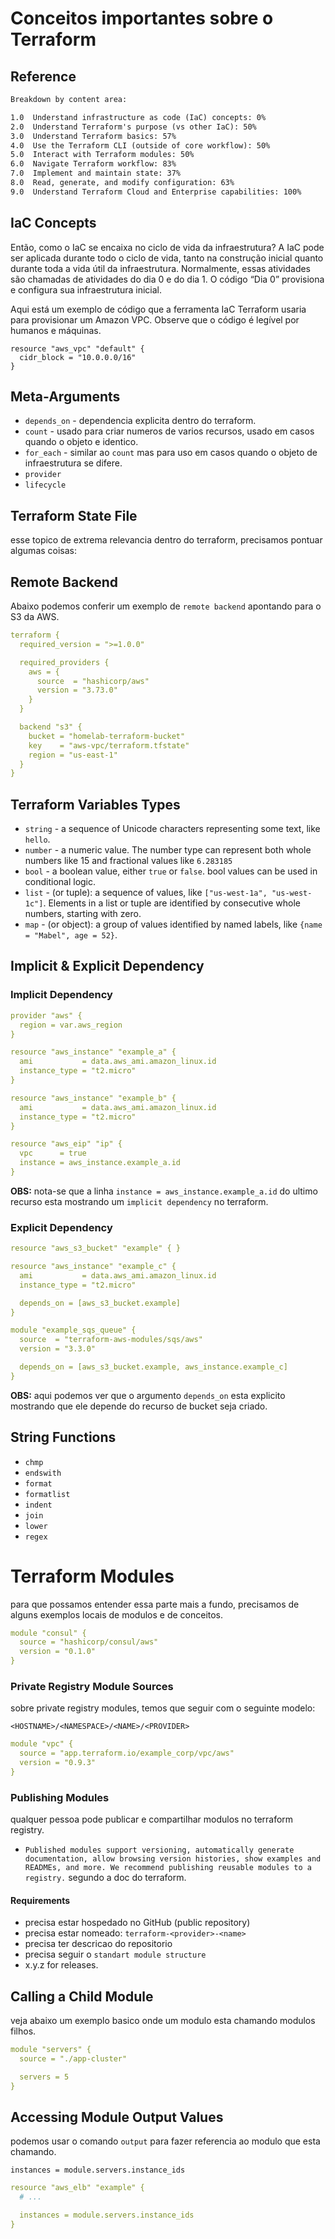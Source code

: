 # Conceitos importantes sobre o Terraform

## Reference
```txt
Breakdown by content area:

1.0  Understand infrastructure as code (IaC) concepts: 0%
2.0  Understand Terraform's purpose (vs other IaC): 50%
3.0  Understand Terraform basics: 57%
4.0  Use the Terraform CLI (outside of core workflow): 50%
5.0  Interact with Terraform modules: 50%
6.0  Navigate Terraform workflow: 83%
7.0  Implement and maintain state: 37%
8.0  Read, generate, and modify configuration: 63%
9.0  Understand Terraform Cloud and Enterprise capabilities: 100%
```

## IaC Concepts
Então, como o IaC se encaixa no ciclo de vida da infraestrutura? A IaC pode ser aplicada durante todo o ciclo de vida, tanto na construção inicial quanto durante toda a vida útil da infraestrutura. Normalmente, essas atividades são chamadas de atividades do dia 0 e do dia 1. O código “Dia 0” provisiona e configura sua infraestrutura inicial.

Aqui está um exemplo de código que a ferramenta IaC Terraform usaria para provisionar um Amazon VPC. Observe que o código é legível por humanos e máquinas.

```hcl
resource "aws_vpc" "default" {
  cidr_block = "10.0.0.0/16"
}
```

## Meta-Arguments
- `depends_on` - dependencia explicita dentro do terraform.
- `count` - usado para criar numeros de varios recursos, usado em casos quando o objeto e identico.
- `for_each` - similar ao `count` mas para uso em casos quando o objeto de infraestrutura se difere.
- `provider`
- `lifecycle`

## Terraform State File
esse topico de extrema relevancia dentro do terraform, precisamos pontuar algumas coisas:








## Remote Backend
Abaixo podemos conferir um exemplo de `remote backend` apontando para o S3 da AWS.

```yml
terraform {
  required_version = ">=1.0.0"

  required_providers {
    aws = {
      source  = "hashicorp/aws"
      version = "3.73.0"
    }
  }

  backend "s3" {
    bucket = "homelab-terraform-bucket"
    key    = "aws-vpc/terraform.tfstate"
    region = "us-east-1"
  }
}
```

## Terraform Variables Types
- `string` - a sequence of Unicode characters representing some text, like `hello`.
- `number` - a numeric value. The number type can represent both whole numbers like 15 and fractional values like `6.283185`
- `bool` - a boolean value, either `true` or `false`. bool values can be used in conditional logic.
- `list`  - (or tuple): a sequence of values, like `["us-west-1a", "us-west-1c"]`. Elements in a list or tuple are identified by consecutive whole numbers, starting with zero.
- `map` -  (or object): a group of values identified by named labels, like `{name = "Mabel", age = 52}`.

## Implicit & Explicit Dependency

### Implicit Dependency
```yml
provider "aws" {
  region = var.aws_region
}

resource "aws_instance" "example_a" {
  ami           = data.aws_ami.amazon_linux.id
  instance_type = "t2.micro"
}

resource "aws_instance" "example_b" {
  ami           = data.aws_ami.amazon_linux.id
  instance_type = "t2.micro"
}

resource "aws_eip" "ip" {
  vpc      = true
  instance = aws_instance.example_a.id
}
```

**OBS:** nota-se que a linha `instance = aws_instance.example_a.id` do ultimo recurso esta mostrando um `implicit dependency` no terraform.

### Explicit Dependency
```yml
resource "aws_s3_bucket" "example" { }

resource "aws_instance" "example_c" {
  ami           = data.aws_ami.amazon_linux.id
  instance_type = "t2.micro"

  depends_on = [aws_s3_bucket.example]
}

module "example_sqs_queue" {
  source  = "terraform-aws-modules/sqs/aws"
  version = "3.3.0"

  depends_on = [aws_s3_bucket.example, aws_instance.example_c]
}
```

**OBS:** aqui podemos ver que o argumento `depends_on` esta explicito mostrando que ele depende do recurso de bucket seja criado.

## String Functions
- `chmp`
- `endswith`
- `format`
- `formatlist`
- `indent`
- `join`
- `lower`
- `regex`

# Terraform Modules
para que possamos entender essa parte mais a fundo, precisamos de alguns exemplos locais de modulos e de conceitos.

```yml
module "consul" {
  source = "hashicorp/consul/aws"
  version = "0.1.0"
}
```

### Private Registry Module Sources
sobre private registry modules, temos que seguir com o seguinte modelo:

`<HOSTNAME>/<NAMESPACE>/<NAME>/<PROVIDER>`

```yml
module "vpc" {
  source = "app.terraform.io/example_corp/vpc/aws"
  version = "0.9.3"
}
```

### Publishing Modules
qualquer pessoa pode publicar e compartilhar modulos no terraform registry.

- `Published modules support versioning, automatically generate documentation, allow browsing version histories, show examples and READMEs, and more. We recommend publishing reusable modules to a registry.` segundo a doc do terraform.

#### Requirements

- precisa estar hospedado no GitHub (public repository)
- precisa estar nomeado: `terraform-<provider>-<name>`
- precisa ter descricao do repositorio
- precisa seguir o `standart module structure`
- x.y.z for releases.

## Calling a Child Module
veja abaixo um exemplo basico onde um modulo esta chamando modulos filhos.

```yml
module "servers" {
  source = "./app-cluster"

  servers = 5
}
```

## Accessing Module Output Values
podemos usar o comando `output` para fazer referencia ao modulo que esta chamando.

`instances = module.servers.instance_ids`

```yml
resource "aws_elb" "example" {
  # ...

  instances = module.servers.instance_ids
}
```







